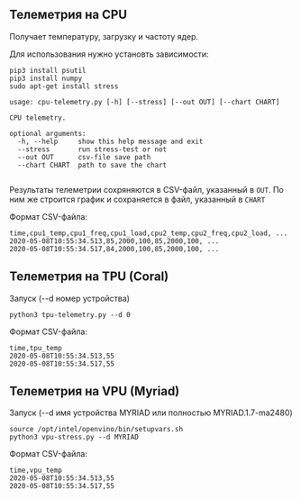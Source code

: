 ## Телеметрия на CPU

Получает температуру, загрузку и частоту ядер.

Для использования нужно установть зависимости:
```
pip3 install psutil
pip3 install numpy
sudo apt-get install stress
```

```
usage: cpu-telemetry.py [-h] [--stress] [--out OUT] [--chart CHART]

CPU telemetry.

optional arguments:
  -h, --help     show this help message and exit
  --stress       run stress-test or not
  --out OUT      csv-file save path
  --chart CHART  path to save the chart
                                        
```

Результаты телеметрии сохряняются в CSV-файл, указанный в `OUT`. По ним же строится график и сохраняется в файл, указанный в `CHART`

Формат CSV-файла:
```
time,cpu1_temp,cpu1_freq,cpu1_load,cpu2_temp,cpu2_freq,cpu2_load, ...
2020-05-08T10:55:34.513,85,2000,100,85,2000,100, ...
2020-05-08T10:55:34.517,84,2000,100,85,2000,100, ...
```

## Телеметрия на TPU (Coral)

Запуск (--d номер устройства)
```
python3 tpu-telemetry.py --d 0
```

Формат CSV-файла:
```
time,tpu_temp
2020-05-08T10:55:34.513,55
2020-05-08T10:55:34.517,55
```

## Телеметрия на VPU (Myriad)

Запуск (--d имя устройства MYRIAD или полностью MYRIAD.1.7-ma2480)
```
source /opt/intel/openvino/bin/setupvars.sh
python3 vpu-stress.py --d MYRIAD
```

Формат CSV-файла:
```
time,vpu_temp
2020-05-08T10:55:34.513,55
2020-05-08T10:55:34.517,55
```
